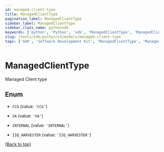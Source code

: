 ```yaml
---
id: managed-client-type
title: ManagedClientType
pagination_label: ManagedClientType
sidebar_label: ManagedClientType
sidebar_class_name: pythonsdk
keywords: ['python', 'Python', 'sdk', 'ManagedClientType', 'ManagedClientType'] 
slug: /tools/sdk/python/v3/models/managed-client-type
tags: ['SDK', 'Software Development Kit', 'ManagedClientType', 'ManagedClientType']
---
```


# ManagedClientType

Managed Client type

## Enum

* `CCG` (value: `'CCG'`)

* `VA` (value: `'VA'`)

* `INTERNAL` (value: `'INTERNAL'`)

* `IIQ_HARVESTER` (value: `'IIQ_HARVESTER'`)

[[Back to top]](#) 

